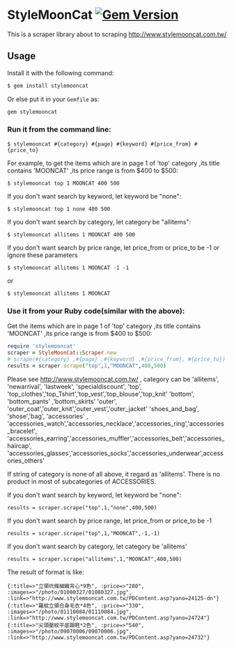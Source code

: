 # StyleMoonCat [![Gem Version](https://badge.fury.io/rb/stylemooncat.svg)](https://badge.fury.io/rb/stylemooncat)
This is a scraper library about to scraping http://www.stylemooncat.com.tw/


## Usage

Install it with the following command:
```sh
$ gem install stylemooncat
```

Or else put it in your `Gemfile` as:
```ruby
gem stylemooncat
```

### Run it from the command line:
```
$ stylemooncat #{category} #{page} #{keyword} #{price_from} #{price_to}
```
For example, to get the items which are in page 1 of 'top' category ,its title contains 'MOONCAT' ,its price range is from $400 to $500:
```
$ stylemooncat top 1 MOONCAT 400 500
```

If you don't want search by keyword, let keyword be "none":
```
$ stylemooncat top 1 none 400 500
```

If you don't want search by category, let category be "allitems":
```
$ stylemooncat allitems 1 MOONCAT 400 500
```
If you don't want search by price range, let price_from or price_to be -1 or ignore these parameters
```
$ stylemooncat allitems 1 MOONCAT -1 -1
```
or
```
$ stylemooncat allitems 1 MOONCAT
```



### Use it from your Ruby code(similar with the above):

Get the items which are in page 1 of 'top' category ,its title contains 'MOONCAT' ,its price range is from $400 to $500:

````ruby
require 'stylemooncat'
scraper = StyleMoonCat::Scraper.new
# scrape(#{category} ,#{page} ,#{keyword} ,#{price_from}, #{price_to}) ,and #{price_from} should <= #{price_to}
results = scraper.scrape("top",1,"MOONCAT",400,500)
````

Please see http://www.stylemooncat.com.tw/ , category can be
'allitems',
'newarrival',
'lastweek',
'specialdiscount',
'top',     'top_clothes','top_Tshirt','top_vest','top_blouse','top_knit'
'bottom',  'bottom_pants' ,'bottom_skirts'
'outer',   'outer_coat','outer_knit','outer_vest','outer_jacket'
'shoes_and_bag', 'shose','bag',
'accessories' ,  'accessories_watch','accessories_necklace','accessories_ring','accessories_bracelet',
                'accessories_earring','accessories_muffler','accessories_belt','accessories_haircap',
                'accessories_glasses','accessories_socks','accessories_underwear',accessories_others'

If string of category is none of all above, it regard as 'allitems'.
There is no product in most of subcategories of ACCESSORIES.


If you don't want search by keyword, let keyword be "none":
````
results = scraper.scrape("top",1,"none",400,500)
````

If you don't want search by price range, let price_from or price_to be -1
```
results = scraper.scrape("top",1,"MOONCAT",-1,-1)
```

If you don't want search by category, let category be 'allitems'
```
results = scraper.scrape("allitems",1,"MOONCAT",400,500)
```


The result of format is like:
````
{:title=>"立領坑條細織背心*9色", :price=>"280", :images=>"/photo/01080327/01080327.jpg", :link=>"http://www.stylemooncat.com.tw/PDContent.asp?yano=24125-dn"}
{:title=>"羅紋立領合身毛衣*4色", :price=>"330", :images=>"/photo/01110084/01110084.jpg", :link=>"http://www.stylemooncat.com.tw/PDContent.asp?yano=24724"}
{:title=>"尖頭壓紋平底跟鞋*2色", :price=>"540", :images=>"/photo/09070006/09070006.jpg", :link=>"http://www.stylemooncat.com.tw/PDContent.asp?yano=24732"}
````
